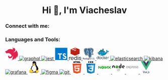 <h1 align="center">Hi 👋, I'm Viacheslav</h1>

<h3 align="left">Connect with me:</h3>
<p align="left">
</p>

<h3 align="left">Languages and Tools:</h3>

<a href="https://nestjs.com/" target="_blank" rel="noreferrer">
  <img
    src="https://raw.githubusercontent.com/devicons/devicon/master/icons/nestjs/nestjs-plain.svg" alt="nestjs" width="40"
    height="40" />
</a>
<a
  href="https://graphql.org" target="_blank" rel="noreferrer">
  <img
    src="https://www.vectorlogo.zone/logos/graphql/graphql-icon.svg" alt="graphql" width="40" height="40" />
</a>
<a href="https://jestjs.io" target="_blank" rel="noreferrer">
  <img
    src="https://www.vectorlogo.zone/logos/jestjsio/jestjsio-icon.svg" alt="jest" width="40" height="40" />
</a>
<a href="https://www.typescriptlang.org/" target="_blank" rel="noreferrer">
  <img
    src="https://raw.githubusercontent.com/devicons/devicon/master/icons/typescript/typescript-original.svg"
    alt="typescript" width="40" height="40" />
</a>
<a href="https://redis.io" target="_blank" rel="noreferrer">
  <img
    src="https://raw.githubusercontent.com/devicons/devicon/master/icons/redis/redis-original-wordmark.svg" alt="redis"
    width="40" height="40" />
</a>
<a href="https://www.postgresql.org" target="_blank" rel="noreferrer">
  <img
    src="https://raw.githubusercontent.com/devicons/devicon/master/icons/postgresql/postgresql-original-wordmark.svg"
    alt="postgresql" width="40" height="40" />
</a>
<a href="https://www.docker.com/" target="_blank" rel="noreferrer">
  <img
    src="https://raw.githubusercontent.com/devicons/devicon/master/icons/docker/docker-original-wordmark.svg" alt="docker"
    width="40" height="40" />
</a>
<a href="https://www.elastic.co" target="_blank" rel="noreferrer">
  <img
    src="https://www.vectorlogo.zone/logos/elastic/elastic-icon.svg" alt="elasticsearch" width="40" height="40" />
</a>
<a
  href="https://www.elastic.co/kibana" target="_blank" rel="noreferrer">
  <img
    src="https://www.vectorlogo.zone/logos/elasticco_kibana/elasticco_kibana-icon.svg" alt="kibana" width="40"
    height="40" />
</a>
<a
  href="https://grafana.com" target="_blank" rel="noreferrer">
  <img
    src="https://www.vectorlogo.zone/logos/grafana/grafana-icon.svg" alt="grafana" width="40" height="40" />
</a>
<a href="https://www.linux.org/" target="_blank" rel="noreferrer">
  <img
    src="https://raw.githubusercontent.com/devicons/devicon/master/icons/linux/linux-original.svg" alt="linux" width="40"
    height="40" />
</a>
<a href="https://www.figma.com/" target="_blank" rel="noreferrer"> 
	<img
  src="https://www.vectorlogo.zone/logos/figma/figma-icon.svg" alt="figma" width="40" height="40" />
</a> 
<a
  href="https://git-scm.com/" target="_blank" rel="noreferrer"> 
	<img
  src="https://www.vectorlogo.zone/logos/git-scm/git-scm-icon.svg" alt="git" width="40" height="40" />
</a>
<a
  href="https://www.w3.org/html/" target="_blank" rel="noreferrer"> 
	<img
  src="https://raw.githubusercontent.com/devicons/devicon/master/icons/html5/html5-original-wordmark.svg" alt="html5"
  width="40" height="40" />
</a>
<a
  href="https://www.w3schools.com/css/" target="_blank" rel="noreferrer">
  <img
    src="https://raw.githubusercontent.com/devicons/devicon/master/icons/css3/css3-original-wordmark.svg" alt="css3"
    width="40" height="40" />
</a>
<a href="https://www.nginx.com" target="_blank" rel="noreferrer"> 
	<img
  src="https://raw.githubusercontent.com/devicons/devicon/master/icons/nginx/nginx-original.svg" alt="nginx" width="40"
  height="40" />
</a> 
<a href="https://nodejs.org" target="_blank" rel="noreferrer"> 
	<img
  src="https://raw.githubusercontent.com/devicons/devicon/master/icons/nodejs/nodejs-original-wordmark.svg" alt="nodejs"
  width="40" height="40" />
</a>
  <a
    href="https://expressjs.com" target="_blank" rel="noreferrer">
    <img
      src="https://raw.githubusercontent.com/devicons/devicon/master/icons/express/express-original-wordmark.svg"
      alt="express" width="40" height="40" />
  </a>
  <a href="https://vuejs.org/" target="_blank" rel="noreferrer">
	<img
  src="https://raw.githubusercontent.com/devicons/devicon/master/icons/vuejs/vuejs-original-wordmark.svg" alt="vuejs"
  width="40" height="40" />
</a></p>
